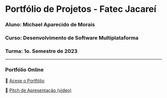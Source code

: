 # Portfólio de Projetos - Fatec Jacareí
### Aluno: Michael Aparecido de Morais
### Curso: Desenvolvimento de Software Multiplataforma
### Turma: 1o. Semestre de 2023

---


### Portfólio Online

🔗 [Acese o Portfólio](https://fatec-jacarei-dsm-portfolio.github.io/ra2581392323047/) 

🎤 [Pitch de Apresentação (vídeo)](https://teams.microsoft.com/l/message/48:notes/1747827410805?context=%7B%22contextType%22%3A%22chat%22%2C%22oid%22%3A%228%3Aorgid%3A4060b060-d72a-44f6-8730-9049667ffb7f%22%7D)
